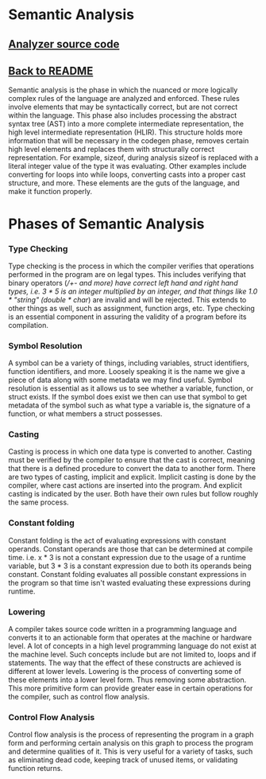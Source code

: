 # Semantic Analysis

## [Analyzer source code](../src/analysis/mod.rs)

## [Back to README](../README.md)

Semantic analysis is the phase in which the nuanced or more logically complex rules of the language are analyzed and
enforced.
These rules involve elements that may be syntactically correct, but are not correct within the language. This phase also
includes
processing the abstract syntax tree (AST) into a more complete intermediate representation,
the high level intermediate representation (HLIR). This structure holds more information that will be necessary in the
codegen phase,
removes certain high level elements and replaces them with structurally correct representation. For example, sizeof,
during analysis sizeof is replaced with a literal integer value of the type it was evaluating. Other examples include
converting for loops into while loops, converting casts into a proper cast structure, and more. These elements are the
guts of the language, and make it function properly.

# Phases of Semantic Analysis

### Type Checking

Type checking is the process in which the compiler verifies that operations performed in the program are on legal types.
This includes verifying that binary operators (*/+- and more) have correct left hand and right hand types, i.e. 3 * 5 is
an integer multiplied by an integer, and that things like 1.0 * "string" (double * char*) are invalid and will be
rejected. This extends to other things as well, such as assignment, function args, etc. Type checking is an essential
component in assuring the validity of a program before its compilation.

### Symbol Resolution

A symbol can be a variety of things, including variables, struct identifiers, function identifiers, and more. Loosely
speaking it is the name we give a piece of data along with some metadata we may find useful. Symbol resolution is
essential as it allows us to see whether a variable, function, or struct exists. If the symbol does exist we then can
use that symbol to get metadata of the symbol such as what type a variable is, the signature of a function, or what
members a struct possesses.

### Casting

Casting is process in which one data type is converted to another. Casting must be verified by the compiler to ensure
that the cast is correct, meaning that there is a defined procedure to convert the data to another form. There are two
types of casting, implicit and explicit. Implicit casting is done by the compiler, where cast actions are inserted into
the program. And explicit casting is indicated by the user. Both have their own rules but follow roughly the same
process.

### Constant folding

Constant folding is the act of evaluating expressions with constant operands. Constant operands are those that can be
determined at compile time. i.e. x * 3 is not a constant expression due to the usage of a runtime variable, but 3 * 3 is
a constant expression due to both its operands being constant. Constant folding evaluates all possible constant
expressions in the program so that time isn't wasted evaluating these expressions during runtime.

### Lowering

A compiler takes source code written in a programming language and converts it to an actionable form that operates at
the machine or hardware level. A lot of concepts in a high level programming language do not exist at the machine level.
Such concepts include but are not limited to, loops and if statements. The way that the effect of these constructs are
achieved is different at lower levels. Lowering is the process of converting some of these elements into a lower level
form. Thus removing some abstraction. This more primitive form can provide greater ease in certain operations for the
compiler, such as control flow analysis.

### Control Flow Analysis

Control flow analysis is the process of representing the program in a graph form and performing certain analysis on this
graph to process the program and determine qualities of it. This is very useful for a variety of tasks, such as
eliminating dead code, keeping track of unused items, or validating function returns. 